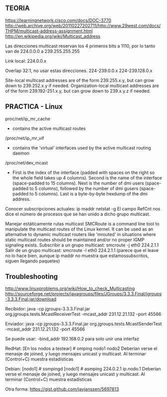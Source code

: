## TEORIA ##
https://learningnetwork.cisco.com/docs/DOC-3770
http://web.archive.org/web/20110227202711/http://www.29west.com/docs/THPM/multicast-address-assignment.html
http://en.wikipedia.org/wiki/Multicast_address

Las direcciones multicast reservan los 4 primeros bits a 1110, por lo tanto van de
224.0.0.0 a 239.255.255.255

Link local: 224.0.0.x

Overlap 32:1, no usar estas direcciones.
224-239.0.0.x
224-239.128.0.x

Site-local multicast addresses are of the form 239.255.x.y, but can grow down to 239.252.x.y if needed. 
Organization-local multicast addresses are of the form 239.192-251.x.y, but can grow down to 239.x.y.z if needed.

## PRACTICA - Linux ##

proc/net/ip_mr_cache
- contains the active multicast routes

/proc/net/ip_mr_vif
- contains the 'virtual' interfaces used by the active multicast routing daemon

/proc/net/dev_mcast
- First is the index of the interface (padded with spaces on the right so the whole field takes up 4 columns). Second is the name of the interface (space-padded to 15 columns). Next is the number of dmi users (space-padded to 5 columns), followed by the number of dmi gusers (space-padded to 5 columns). Last is a byte-by-byte hexdump of the dmi address. 


Conocer subscripciones actuales:
ip maddr
netstat -g
El campo RefCnt nos dice el número de procesos que se han unido a dicho grupo multicast.


Manejar estáticamente rutas multicast
SMCRoute is a command line tool to manipulate the multicast routes of the Linux kernel. It can be used as an alternative to dynamic multicast routers like 'mrouted' in situations where static multicast routes should be maintained and/or no proper IGMP signaling exists.
Subscribir a un grupo multicast: smcroute -j eth0 224.2.1.1
Salir de un grupo multicast: smcroute -l eth0 224.2.1.1 (parece que el leave no lo hace bien, aunque ip maddr no muestra que estamossubscritos, siguen llegando paquetes)


## Troubleshooting
http://www.linuxproblems.org/wiki/How_to_check_Multicasting
http://sourceforge.net/projects/javagroups/files/JGroups/3.3.3.Final/jgroups-3.3.3.Final.jar/download

Recibidor:
java -cp jgroups-3.3.3.Final.jar org.jgroups.tests.McastReceiverTest -mcast_addr 231.12.21.132 -port 45566

Enviador:
java -cp jgroups-3.3.3.Final.jar org.jgroups.tests.McastSenderTest -mcast_addr 231.12.21.132 -port 45566

Se puede usar: -bind_addr 192.168.0.2 para solo unir una interfaz


RedHat:
[En los nodos a testear] # omping nodo1 nodo2
Deberían verse el menasje de joined, y luego mensajes unicast y multicast.
Al terminar (Control+C) muestra estadísticas


Debian:
[nodo1] # ssmpingd
[nodo1] # asmping 224.0.2.1 ip.nodo.1
Deberían verse el menasje de joined, y luego mensajes unicast y multicast.
Al terminar (Control+C) muestra estadísticas



Otra forma: https://gist.github.com/jayjanssen/5697813
